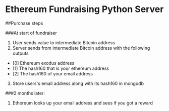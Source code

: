 # Ethereum Fundraising Python Server

##Purchase steps

###At start of fundraiser
1. User sends value to intermediate Bitcoin address
2. Server sends from intermediate Bitcoin address with the following outputs
  * [0] Ethereum exodus address
  * [1] The hash160 that is your ethereum address
  * [2] The hash160 of your email address
3. Store users's email address along with its hash160 in mongodb

###2 months later:

1. Ethereum looks up your email address and sees if you got a reward
